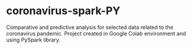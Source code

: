 # coronavirus-spark-PY
Comparative and predictive analysis for selected data related to the coronavirus pandemic. Project created in Google Colab environment and using PySpark library.
